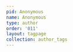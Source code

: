 ```yaml
---
pid: Anonymous
name: Anonymous
type: author
order: '011'
layout: tagpage
collection: author_tags
---
```

